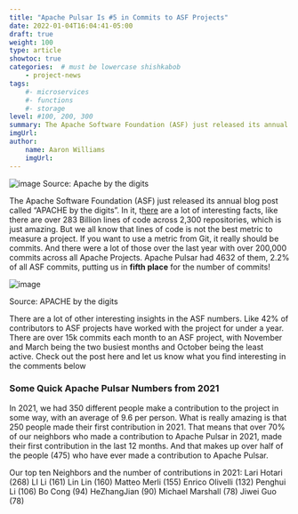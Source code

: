 ```yaml
---
title: "Apache Pulsar Is #5 in Commits to ASF Projects"
date: 2022-01-04T16:04:41-05:00
draft: true
weight: 100
type: article
showtoc: true
categories:  # must be lowercase shishkabob
    - project-news
tags:
    #- microservices
    #- functions
    #- storage
level: #100, 200, 300
summary: The Apache Software Foundation (ASF) just released its annual blog post called “APACHE by the digits”. In it, there are a lot of interesting facts, like there are over 283 Billion lines of code across 2,300 repositories, which is just amazing.
imgUrl: 
author:
    name: Aaron Williams
    imgUrl:
---
```


![image](https://user-images.githubusercontent.com/1042872/153688756-cfb66fb8-fb8a-47e2-99be-29c5aec176d2.png)
Source: Apache by the digits

The Apache Software Foundation (ASF) just released its annual blog post called “APACHE by the digits”. In it, t[here](https://blogs.apache.org/foundation/entry/apache-in-2021-by-the) are a lot of interesting facts, like there are over 283 Billion lines of code across 2,300 repositories, which is just amazing. But we all know that lines of code is not the best metric to measure a project. If you want to use a metric from Git, it really should be commits. And there were a lot of those over the last year with over 200,000 commits across all Apache Projects. Apache Pulsar had 4632 of them, 2.2% of all ASF commits, putting us in **fifth place** for the number of commits!

![image](https://user-images.githubusercontent.com/1042872/153688810-8b27fbe1-51b2-42e4-83b4-5bab6070b829.png)

Source: APACHE by the digits

There are a lot of other interesting insights in the ASF numbers. Like 42% of contributors to ASF projects have worked with the project for under a year. There are over 15k commits each month to an ASF project, with November and March being the two busiest months and October being the least active. Check out the post here and let us know what you find interesting in the comments below

### **Some Quick Apache Pulsar Numbers from 2021**
In 2021, we had 350 different people make a contribution to the project in some way, with an average of 9.6 per person. What is really amazing is that 250 people made their first contribution in 2021. That means that over 70% of our neighbors who made a contribution to Apache Pulsar in 2021, made their first contribution in the last 12 months. And that makes up over half of the people (475) who have ever made a contribution to Apache Pulsar.

Our top ten Neighbors and the number of contributions in 2021:
Lari Hotari (268)
LI Li (161)
Lin Lin (160)
Matteo Merli (155)
Enrico Olivelli (132)
Penghui Li (106)
Bo Cong (94)
HeZhangJian (90)
Michael Marshall (78)
Jiwei Guo (78)